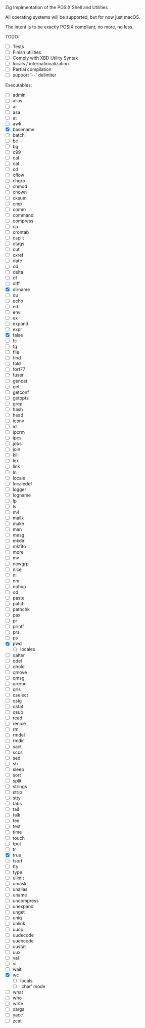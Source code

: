 Zig Implmentation of the POSIX Shell and Utilities

All operating systems will be supported, but for now just macOS.

The intent is to be exactly POSIX compliant; no more, no less.

TODO:
- [ ] Tests
- [ ] Finish utilities
- [ ] Comply with XBD Utility Syntax
- [ ] locals / internationalization
- [ ] Partial compilation
- [ ] support '--' delimiter

Executables:
- [ ] admin
- [ ] alias
- [ ] ar
- [ ] asa
- [ ] at
- [ ] awk
- [x] basename
- [ ] batch
- [ ] bc
- [ ] bg
- [ ] c99
- [ ] cal
- [ ] cat
- [ ] cd
- [ ] cflow
- [ ] chgrp
- [ ] chmod
- [ ] chown
- [ ] cksum
- [ ] cmp
- [ ] comm
- [ ] command
- [ ] compress
- [ ] cp
- [ ] crontab
- [ ] csplit
- [ ] ctags
- [ ] cut
- [ ] cxref
- [ ] date
- [ ] dd
- [ ] delta
- [ ] df
- [ ] diff
- [x] dirname
- [ ] du
- [ ] echo
- [ ] ed
- [ ] env
- [ ] ex
- [ ] expand
- [ ] expr
- [x] false
- [ ] fc
- [ ] fg
- [ ] file
- [ ] find
- [ ] fold
- [ ] fort77
- [ ] fuser
- [ ] gencat
- [ ] get
- [ ] getconf
- [ ] getopts
- [ ] grep
- [ ] hash
- [ ] head
- [ ] iconv
- [ ] id
- [ ] ipcrm
- [ ] ipcs
- [ ] jobs
- [ ] join
- [ ] kill
- [ ] lex
- [ ] link
- [ ] ln
- [ ] locale
- [ ] localedef
- [ ] logger
- [ ] logname
- [ ] lp
- [ ] ls
- [ ] m4
- [ ] mailx
- [ ] make
- [ ] man
- [ ] mesg
- [ ] mkdir
- [ ] mkfifo
- [ ] more
- [ ] mv
- [ ] newgrp
- [ ] nice
- [ ] nl
- [ ] nm
- [ ] nohup
- [ ] od
- [ ] paste
- [ ] patch
- [ ] pathchk
- [ ] pax
- [ ] pr
- [ ] printf
- [ ] prs
- [ ] ps
- [x] pwd
    - [ ] locales
- [ ] qalter
- [ ] qdel
- [ ] qhold
- [ ] qmove
- [ ] qmsg
- [ ] qrerun
- [ ] qrls
- [ ] qselect
- [ ] qsig
- [ ] qstat
- [ ] qsub
- [ ] read
- [ ] renice
- [ ] rm
- [ ] rmdel
- [ ] rmdir
- [ ] sact
- [ ] sccs
- [ ] sed
- [ ] sh
- [ ] sleep
- [ ] sort
- [ ] split
- [ ] strings
- [ ] strip
- [ ] stty
- [ ] tabs
- [ ] tail
- [ ] talk
- [ ] tee
- [ ] test
- [ ] time
- [ ] touch
- [ ] tput
- [ ] tr
- [x] true
- [ ] tsort
- [ ] tty
- [ ] type
- [ ] ulimit
- [ ] umask
- [ ] unalias
- [ ] uname
- [ ] uncompress
- [ ] unexpand
- [ ] unget
- [ ] uniq
- [ ] unlink
- [ ] uucp
- [ ] uudecode
- [ ] uuencode
- [ ] uustat
- [ ] uux
- [ ] val
- [ ] vi
- [ ] wait
- [x] wc
    - [ ] locals
    - [ ] 'char' mode
- [ ] what
- [ ] who
- [ ] write
- [ ] xargs
- [ ] yacc
- [ ] zcat
